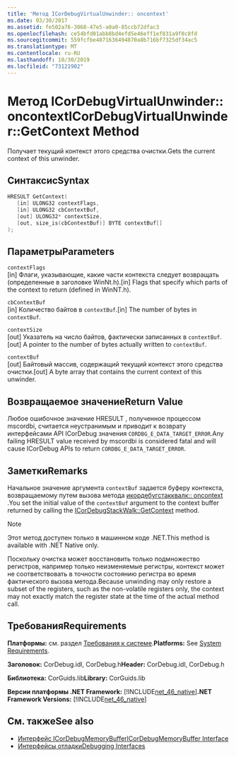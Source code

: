 ```yaml
---
title: 'Метод ICorDebugVirtualUnwinder:: oncontext'
ms.date: 03/30/2017
ms.assetid: fe502a76-3068-47e5-a0a0-85ccb72dfac3
ms.openlocfilehash: ce54bfd01abb8bd4efd5e46eff1ef831a9f0c8fd
ms.sourcegitcommit: 559fcfbe4871636494870a8b716bf7325df34ac5
ms.translationtype: MT
ms.contentlocale: ru-RU
ms.lasthandoff: 10/30/2019
ms.locfileid: "73121902"
---
```

# <a name="icordebugvirtualunwindergetcontext-method"></a><span data-ttu-id="86ffb-102">Метод ICorDebugVirtualUnwinder:: oncontext</span><span class="sxs-lookup"><span data-stu-id="86ffb-102">ICorDebugVirtualUnwinder::GetContext Method</span></span>
<span data-ttu-id="86ffb-103">Получает текущий контекст этого средства очистки.</span><span class="sxs-lookup"><span data-stu-id="86ffb-103">Gets the current context of this unwinder.</span></span>  
  
## <a name="syntax"></a><span data-ttu-id="86ffb-104">Синтаксис</span><span class="sxs-lookup"><span data-stu-id="86ffb-104">Syntax</span></span>  
  
```cpp  
HRESULT GetContext(  
   [in] ULONG32 contextFlags,  
   [in] ULONG32 cbContextBuf,  
   [out] ULONG32* contextSize,  
   [out, size_is(cbContextBuf)] BYTE contextBuf[]  
);  
```  
  
## <a name="parameters"></a><span data-ttu-id="86ffb-105">Параметры</span><span class="sxs-lookup"><span data-stu-id="86ffb-105">Parameters</span></span>  
 `contextFlags`  
 <span data-ttu-id="86ffb-106">[in] Флаги, указывающие, какие части контекста следует возвращать (определенные в заголовке WinNt.h).</span><span class="sxs-lookup"><span data-stu-id="86ffb-106">[in] Flags that specify which parts of the context to return (defined in WinNT.h).</span></span>  
  
 `cbContextBuf`  
 <span data-ttu-id="86ffb-107">[in] Количество байтов в `contextBuf`.</span><span class="sxs-lookup"><span data-stu-id="86ffb-107">[in] The number of bytes in `contextBuf`.</span></span>  
  
 `contextSize`  
 <span data-ttu-id="86ffb-108">[out] Указатель на число байтов, фактически записанных в `contextBuf`.</span><span class="sxs-lookup"><span data-stu-id="86ffb-108">[out] A pointer to the number of bytes actually written to `contextBuf`.</span></span>  
  
 `contextBuf`  
 <span data-ttu-id="86ffb-109">[out] Байтовый массив, содержащий текущий контекст этого средства очистки.</span><span class="sxs-lookup"><span data-stu-id="86ffb-109">[out] A byte array that contains the current context of this unwinder.</span></span>  
  
## <a name="return-value"></a><span data-ttu-id="86ffb-110">Возвращаемое значение</span><span class="sxs-lookup"><span data-stu-id="86ffb-110">Return Value</span></span>  
 <span data-ttu-id="86ffb-111">Любое ошибочное значение HRESULT , полученное процессом mscordbi, считается неустранимым и приводит к возврату интерфейсами API ICorDebug значения `CORDBG_E_DATA_TARGET_ERROR`.</span><span class="sxs-lookup"><span data-stu-id="86ffb-111">Any failing HRESULT value received by mscordbi is considered fatal and will cause ICorDebug APIs to return `CORDBG_E_DATA_TARGET_ERROR`.</span></span>  
  
## <a name="remarks"></a><span data-ttu-id="86ffb-112">Заметки</span><span class="sxs-lookup"><span data-stu-id="86ffb-112">Remarks</span></span>  
 <span data-ttu-id="86ffb-113">Начальное значение аргумента `contextBuf` задается буферу контекста, возвращаемому путем вызова метода [икордебугстакквалк:: oncontext](../../../../docs/framework/unmanaged-api/debugging/icordebugstackwalk-getcontext-method.md) .</span><span class="sxs-lookup"><span data-stu-id="86ffb-113">You set the initial value of the `contextBuf` argument to the context buffer returned by calling the [ICorDebugStackWalk::GetContext](../../../../docs/framework/unmanaged-api/debugging/icordebugstackwalk-getcontext-method.md) method.</span></span>  
  
> [!NOTE]
> <span data-ttu-id="86ffb-114">Этот метод доступен только в машинном коде .NET.</span><span class="sxs-lookup"><span data-stu-id="86ffb-114">This method is available with .NET Native only.</span></span>  
  
 <span data-ttu-id="86ffb-115">Поскольку очистка может восстановить только подмножество регистров, например только неизменяемые регистры, контекст может не соответствовать в точности состоянию регистра во время фактического вызова метода.</span><span class="sxs-lookup"><span data-stu-id="86ffb-115">Because unwinding may only restore a subset of the registers, such as the non-volatile registers only, the context may not exactly match the register state at the time of the actual method call.</span></span>  
  
## <a name="requirements"></a><span data-ttu-id="86ffb-116">Требования</span><span class="sxs-lookup"><span data-stu-id="86ffb-116">Requirements</span></span>  
 <span data-ttu-id="86ffb-117">**Платформы:** см. раздел [Требования к системе](../../../../docs/framework/get-started/system-requirements.md).</span><span class="sxs-lookup"><span data-stu-id="86ffb-117">**Platforms:** See [System Requirements](../../../../docs/framework/get-started/system-requirements.md).</span></span>  
  
 <span data-ttu-id="86ffb-118">**Заголовок:** CorDebug.idl, CorDebug.h</span><span class="sxs-lookup"><span data-stu-id="86ffb-118">**Header:** CorDebug.idl, CorDebug.h</span></span>  
  
 <span data-ttu-id="86ffb-119">**Библиотека:** CorGuids.lib</span><span class="sxs-lookup"><span data-stu-id="86ffb-119">**Library:** CorGuids.lib</span></span>  
  
 <span data-ttu-id="86ffb-120">**Версии платформы .NET Framework:** [!INCLUDE[net_46_native](../../../../includes/net-46-native-md.md)]</span><span class="sxs-lookup"><span data-stu-id="86ffb-120">**.NET Framework Versions:** [!INCLUDE[net_46_native](../../../../includes/net-46-native-md.md)]</span></span>  
  
## <a name="see-also"></a><span data-ttu-id="86ffb-121">См. также</span><span class="sxs-lookup"><span data-stu-id="86ffb-121">See also</span></span>

- [<span data-ttu-id="86ffb-122">Интерфейс ICorDebugMemoryBuffer</span><span class="sxs-lookup"><span data-stu-id="86ffb-122">ICorDebugMemoryBuffer Interface</span></span>](../../../../docs/framework/unmanaged-api/debugging/icordebugmemorybuffer-interface.md)
- [<span data-ttu-id="86ffb-123">Интерфейсы отладки</span><span class="sxs-lookup"><span data-stu-id="86ffb-123">Debugging Interfaces</span></span>](../../../../docs/framework/unmanaged-api/debugging/debugging-interfaces.md)
